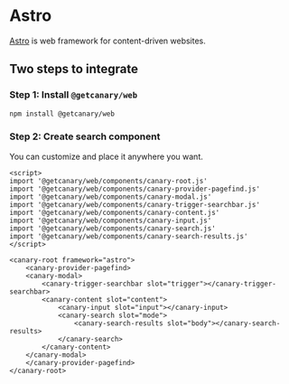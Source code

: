# Astro

[Astro](https://astro.build) is web framework for content-driven websites.

## Two steps to integrate

### Step 1: Install `@getcanary/web`

```bash
npm install @getcanary/web
```

### Step 2: Create search component

You can customize and place it anywhere you want.

```html{12}
<script>
import '@getcanary/web/components/canary-root.js'
import '@getcanary/web/components/canary-provider-pagefind.js'
import '@getcanary/web/components/canary-modal.js'
import '@getcanary/web/components/canary-trigger-searchbar.js'
import '@getcanary/web/components/canary-content.js'
import '@getcanary/web/components/canary-input.js'
import '@getcanary/web/components/canary-search.js'
import '@getcanary/web/components/canary-search-results.js'
</script>

<canary-root framework="astro">
    <canary-provider-pagefind>
    <canary-modal>
        <canary-trigger-searchbar slot="trigger"></canary-trigger-searchbar>
        <canary-content slot="content">
            <canary-input slot="input"></canary-input>
            <canary-search slot="mode">
                <canary-search-results slot="body"></canary-search-results>
            </canary-search>
        </canary-content>
    </canary-modal>
    </canary-provider-pagefind>
</canary-root>
```
